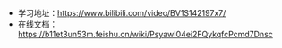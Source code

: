 - 学习地址：https://www.bilibili.com/video/BV1S142197x7/
- 在线文档：https://b11et3un53m.feishu.cn/wiki/PsyawI04ei2FQykqfcPcmd7Dnsc